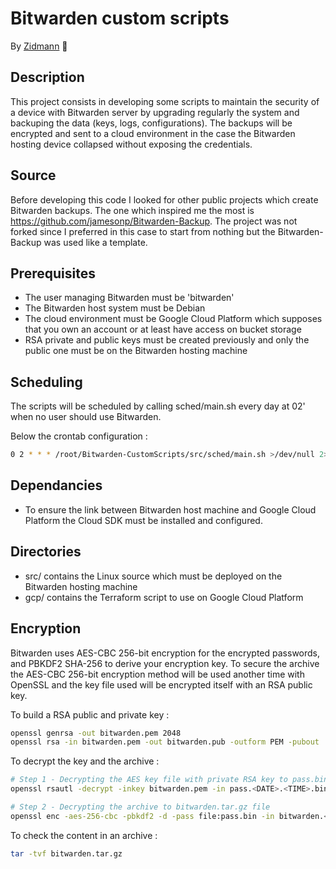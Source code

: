 # Bitwarden custom scripts
By [Zidmann](mailto:emmanuel.zidel@gmail.com) :bow:

## Description
This project consists in developing some scripts to maintain the security of a device with Bitwarden server by upgrading regularly the system and backuping the data (keys, logs, configurations).
The backups will be encrypted and sent to a cloud environment in the case the Bitwarden hosting device collapsed without exposing the credentials.

## Source
Before developing this code I looked for other public projects which create Bitwarden backups.
The one which inspired me the most is https://github.com/jamesonp/Bitwarden-Backup.
The project was not forked since I preferred in this case to start from nothing but the Bitwarden-Backup was used like a template.

## Prerequisites
* The user managing Bitwarden must be 'bitwarden'
* The Bitwarden host system must be Debian
* The cloud environment must be Google Cloud Platform which supposes that you own an account or at least have access on bucket storage
* RSA private and public keys must be created previously and only the public one must be on the Bitwarden hosting machine

## Scheduling
The scripts will be scheduled by calling sched/main.sh every day at 02' when no user should use Bitwarden.

Below the crontab configuration :
```bash
0 2 * * * /root/Bitwarden-CustomScripts/src/sched/main.sh >/dev/null 2>&1
```

## Dependancies
* To ensure the link between Bitwarden host machine and Google Cloud Platform the Cloud SDK must be installed and configured.

## Directories
* src/ contains the Linux source which must be deployed on the Bitwarden hosting machine
* gcp/ contains the Terraform script to use on Google Cloud Platform

## Encryption
Bitwarden uses AES-CBC 256-bit encryption for the encrypted passwords, and PBKDF2 SHA-256 to derive your encryption key.
To secure the archive the AES-CBC 256-bit encryption method will be used another time with OpenSSL and the key file used will be encrypted itself with an RSA public key.

To build a RSA public and private key :
```bash
openssl genrsa -out bitwarden.pem 2048
openssl rsa -in bitwarden.pem -out bitwarden.pub -outform PEM -pubout
```

To decrypt the key and the archive :
```bash
# Step 1 - Decrypting the AES key file with private RSA key to pass.bin file
openssl rsautl -decrypt -inkey bitwarden.pem -in pass.<DATE>.<TIME>.bin.enc -out pass.bin

# Step 2 - Decrypting the archive to bitwarden.tar.gz file
openssl enc -aes-256-cbc -pbkdf2 -d -pass file:pass.bin -in bitwarden.<DATE>.<TIME>.tar.gz.enc -out bitwarden.tar.gz
```

To check the content in an archive :
```bash
tar -tvf bitwarden.tar.gz
```

